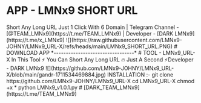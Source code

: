 # APP - LMNx9 SHORT URL
<?> Short Any Long URL Just 1 Click With 6 Domain | Telegram Channel - [@TEAM_LMNx9](https://t.me/TEAM_LMNx9) | Developer - [DARK LMNx9](https://t.me/x_LMNx9)
![](https://raw.githubusercontent.com/LMNx9-JOHNY/LMNx9_URL-X/refs/heads/main/LMNx9_SHORT_URL.PNG)
# DOWNLOAD APP

*---------------------------------*

# TOOL - LMNx9_URL-X
In This Tool ⚡ You Can Short Any Long URL 🔥 Just A Second ⚡Developer - DARK LMNx9 
![](https://github.com/LMNx9-JOHNY/LMNx9_URL-X/blob/main/gandr-1711534469884.jpg)

</> INSTALLATION :-

     git clone https://github.com/LMNx9-JOHNY/LMNx9_URL-X
     cd LMNx9_URL-X
     chmod +x *
     python LMNx9_v1.0.1.py

# [DARK_TEAM_LMNx9](https://t.me/TEAM_LMNx9)



